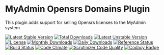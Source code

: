 # MyAdmin Opensrs Domains Plugin

This plugin adds support for selling Opensrs licenses to the MyAdmin system

[![Latest Stable Version](https://poser.pugx.org/detain/myadmin-opensrs-domains/version)](https://packagist.org/packages/detain/myadmin-opensrs-domains)
[![Total Downloads](https://poser.pugx.org/detain/myadmin-opensrs-domains/downloads)](https://packagist.org/packages/detain/myadmin-opensrs-domains)
[![Latest Unstable Version](https://poser.pugx.org/detain/myadmin-opensrs-domains/v/unstable)](//packagist.org/packages/detain/myadmin-opensrs-domains)
[![License](https://poser.pugx.org/detain/myadmin-opensrs-domains/license)](https://packagist.org/packages/detain/myadmin-opensrs-domains)
[![Monthly Downloads](https://poser.pugx.org/detain/myadmin-opensrs-domains/d/monthly)](https://packagist.org/packages/detain/myadmin-opensrs-domains)
[![Daily Downloads](https://poser.pugx.org/detain/myadmin-opensrs-domains/d/daily)](https://packagist.org/packages/detain/myadmin-opensrs-domains)
[![Reference Status](https://www.versioneye.com/php/detain:myadmin-opensrs-domains/reference_badge.svg?style=flat)](https://www.versioneye.com/php/detain:myadmin-opensrs-domains/references)
[![Build Status](https://travis-ci.org/detain/myadmin-opensrs-domains.svg?branch=master)](https://travis-ci.org/detain/myadmin-opensrs-domains)
[![Code Climate](https://codeclimate.com/github/detain/myadmin-opensrs-domains/badges/gpa.svg)](https://codeclimate.com/github/detain/myadmin-opensrs-domains)
[![Scrutinizer Code Quality](https://scrutinizer-ci.com/g/detain/myadmin-opensrs-domains/badges/quality-score.png?b=master)](https://scrutinizer-ci.com/g/detain/myadmin-opensrs-domains/?branch=master)
[![Codacy Badge](https://api.codacy.com/project/badge/Grade/dcfdb555bf234afabceb40728959280b)](https://www.codacy.com/app/detain/myadmin-opensrs-domains)
